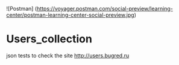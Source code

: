 ![Postman] (https://voyager.postman.com/social-preview/learning-center/postman-learning-center-social-preview.jpg)

# Users_collection
json tests to check the site http://users.bugred.ru
